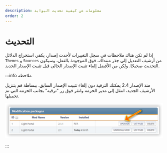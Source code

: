 ```yaml
---
description: معلومات عن كيفية تحديث البوابة
order: 2
---
```


# التحديث

إذا لم تكن هناك ملاحظات في سجل التغييرات لأحدث إصدار، يكفي استخراج الدلائل `Themes` و `Sources` من أرشيف التعديل إلى جذر منتداك، فوق الموجودة بالفعل، وسيكون التحديث صحيحًا. ولكن من الأفضل إلغاء تثبيت الإصدار الحالي قبل تثبيت الإصدار الجديد.

:::info ملاحظة

منذ الإصدار 2.4 يمكنك الترقية دون إلغاء تثبيت الإصدار السابق. ببساطة قم بتنزيل الأرشيف الجديد، انتقل إلى مدير الحزمة وانقر فوق زر "ترقية" بجانب الحزمة التي تم تحميلها.

![Updating](upgrade.png)

:::
